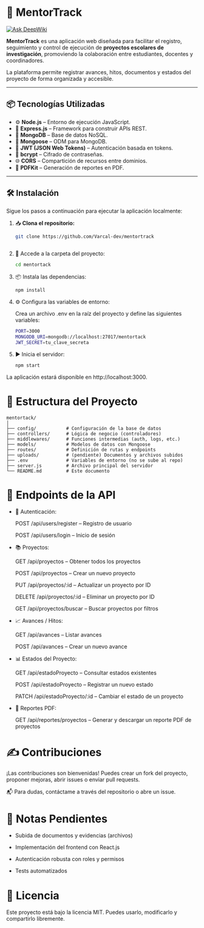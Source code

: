 # 🚀 MentorTrack
[![Ask DeepWiki](https://deepwiki.com/badge.svg)](https://deepwiki.com/Varcal-dev/mentortrack)

**MentorTrack** es una aplicación web diseñada para facilitar el registro, seguimiento y control de ejecución de **proyectos escolares de investigación**, promoviendo la colaboración entre estudiantes, docentes y coordinadores.

La plataforma permite registrar avances, hitos, documentos y estados del proyecto de forma organizada y accesible.

---

## 📦 Tecnologías Utilizadas

- ⚙️ **Node.js** – Entorno de ejecución JavaScript.
- 🧭 **Express.js** – Framework para construir APIs REST.
- 🍃 **MongoDB** – Base de datos NoSQL.
- 🧬 **Mongoose** – ODM para MongoDB.
- 🔐 **JWT (JSON Web Tokens)** – Autenticación basada en tokens.
- 🧂 **bcrypt** – Cifrado de contraseñas.
- 🌐 **CORS** – Compartición de recursos entre dominios.
- 📄 **PDFKit** – Generación de reportes en PDF.

---

## 🛠️ Instalación

Sigue los pasos a continuación para ejecutar la aplicación localmente:

1. 📥 **Clona el repositorio:**
   ```bash
   git clone https://github.com/Varcal-dev/mentortrack
    
2. 📂 Accede a la carpeta del proyecto:
    ```bash
    cd mentortack
    
3. 📦 Instala las dependencias:
    ```bash
    npm install
    
4. ⚙️ Configura las variables de entorno:

    Crea un archivo .env en la raíz del proyecto y define las siguientes variables:
    ```bash
    PORT=3000
    MONGODB_URI=mongodb://localhost:27017/mentortack
    JWT_SECRET=tu_clave_secreta
    
5. ▶️ Inicia el servidor:
    ```bash
    npm start
    
La aplicación estará disponible en http://localhost:3000.

# 📁 Estructura del Proyecto

    mentortack/
    │
    ├── config/           # Configuración de la base de datos
    ├── controllers/      # Lógica de negocio (controladores)
    ├── middlewares/      # Funciones intermedias (auth, logs, etc.)
    ├── models/           # Modelos de datos con Mongoose
    ├── routes/           # Definición de rutas y endpoints
    ├── uploads/          # (pendiente) Documentos y archivos subidos
    ├── .env              # Variables de entorno (no se sube al repo)
    ├── server.js         # Archivo principal del servidor
    └── README.md         # Este documento

# 🔌 Endpoints de la API

- 🔐 Autenticación:

    POST /api/users/register – Registro de usuario

    POST /api/users/login – Inicio de sesión

- 📚 Proyectos:

    GET /api/proyectos – Obtener todos los proyectos

    POST /api/proyectos – Crear un nuevo proyecto

    PUT /api/proyectos/:id – Actualizar un proyecto por ID

    DELETE /api/proyectos/:id – Eliminar un proyecto por ID

    GET /api/proyectos/buscar – Buscar proyectos por filtros

- 📈 Avances / Hitos:

    GET /api/avances – Listar avances

    POST /api/avances – Crear un nuevo avance

- 📊 Estados del Proyecto:

    GET /api/estadoProyecto – Consultar estados existentes

    POST /api/estadoProyecto – Registrar un nuevo estado

    PATCH /api/estadoProyecto/:id – Cambiar el estado de un proyecto

- 🧾 Reportes PDF:

    GET /api/reportes/proyectos – Generar y descargar un reporte PDF de proyectos

# ✍️ Contribuciones
   ¡Las contribuciones son bienvenidas!
   Puedes crear un fork del proyecto, proponer mejoras, abrir issues o enviar pull requests.

   📬 Para dudas, contáctame a través del repositorio o abre un issue.

# 📌 Notas Pendientes

- Subida de documentos y evidencias (archivos)

- Implementación del frontend con React.js

- Autenticación robusta con roles y permisos

- Tests automatizados

# 🧠 Licencia
   Este proyecto está bajo la licencia MIT.
   Puedes usarlo, modificarlo y compartirlo libremente.
